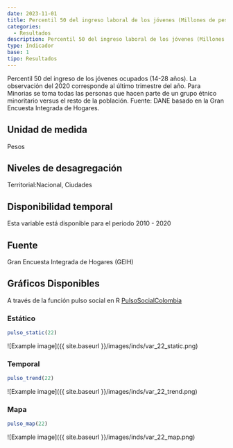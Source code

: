 ```yaml
---
date: 2023-11-01
title: Percentil 50 del ingreso laboral de los jóvenes (Millones de pesos) (nacional_gen)
categories:
  - Resultados
description: Percentil 50 del ingreso laboral de los jóvenes (Millones de pesos)
type: Indicador
base: 1
tipo: Resultados
--- 
```


Percentil 50 del ingreso de los jóvenes ocupados (14-28 años). La observación del 2020 corresponde al último trimestre del año. Para Minorias se toma todas las personas que hacen parte de un grupo étnico minoritario versus el resto de la población.
Fuente: DANE basado en la Gran Encuesta Integrada de Hogares.

## Unidad de medida
Pesos

## Niveles de desagregación
Territorial:Nacional, Ciudades

## Disponibilidad temporal
Esta variable está disponible para el periodo 2010 - 2020

## Fuente
Gran Encuesta Integrada de Hogares (GEIH)

## Gráficos Disponibles

A través de la función pulso social en R [PulsoSocialColombia](https://github.com/pulsosocialcolombia/PulsoSocialColombia)

### Estático

``` R
pulso_static(22)
```

![Example image]({{ site.baseurl }}/images/inds/var_22_static.png)

### Temporal

``` R
pulso_trend(22)
```

![Example image]({{ site.baseurl }}/images/inds/var_22_trend.png)

### Mapa

``` R
pulso_map(22)
```

![Example image]({{ site.baseurl }}/images/inds/var_22_map.png)